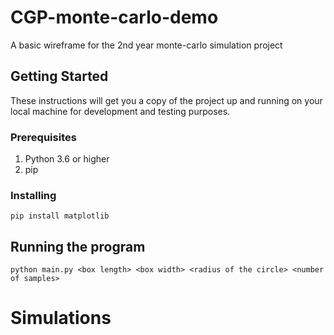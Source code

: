 # CGP-monte-carlo-demo
A basic wireframe for the 2nd year monte-carlo simulation project

## Getting Started
These instructions will get you a copy of the project up and running on your local machine for development and testing purposes.

### Prerequisites

1. Python 3.6 or higher
2. pip

### Installing

```
pip install matplotlib
```

## Running the program

```
python main.py <box length> <box width> <radius of the circle> <number of samples>
```
# Simulations
